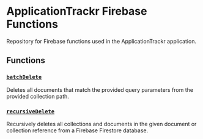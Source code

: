 # ApplicationTrackr Firebase Functions

Repository for Firebase functions used in the ApplicationTrackr application.

## Functions

### [`batchDelete`](src/index.ts#L42)

Deletes all documents that match the provided query parameters from the provided collection path.

### [`recursiveDelete`](src/index.ts#L63)

Recursively deletes all collections and documents in the given document or collection reference from a Firebase Firestore database.
